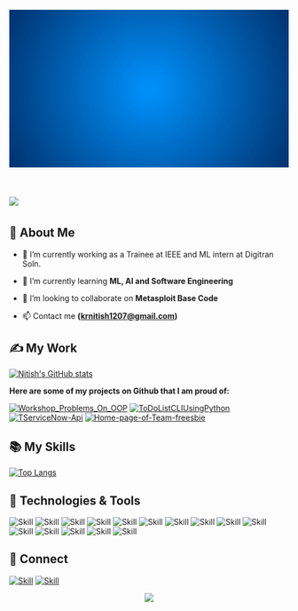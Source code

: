 ![Nitish's-cover](./nitish_2.gif)

# <img src="https://i.pinimg.com/originals/8a/a4/59/8aa4595fb24b6ed585dddac4622b2445.gif" width="100px">

## 👦 About Me

- 🔭 I’m currently working as a Trainee at IEEE and ML intern at Digitran Soln.

- 🌱 I’m currently learning **ML, AI and Software Engineering**

- 👯 I’m looking to collaborate on **Metasploit Base Code**

- 📫 Contact me **(krnitish1207@gmail.com)**

## ✍ My Work

[![Nitish's GitHub stats](https://github-readme-stats.vercel.app/api?username=Nitish-web-nik&show_icons=true&theme=dark)](https://github.com/Nitish-web-nik)

**Here are some of my projects on Github that I am proud of:**

[![Workshop_Problems_On_OOP](https://github-readme-stats.vercel.app/api/pin/?username=Nitish-web-nik&repo=Workshop_Problems_On_OOP&show_icons=true&theme=dark)](https://github.com/Nitish-web-nik/Workshop_Problems_On_OOP)
[![ToDoListCLIUsingPython](https://github-readme-stats.vercel.app/api/pin/?username=Nitish-web-nik&repo=ToDoListCLIUsingPython&show_icons=true&theme=dark)](https://github.com/Nitish-web-nik/ToDoListCLIUsingPython)
[![TServiceNow-Api](https://github-readme-stats.vercel.app/api/pin/?username=Nitish-web-nik&repo=ServiceNow-Api&show_icons=true&theme=dark)](https://github.com/Nitish-web-nik/https://github.com/Nitish-web-nik/ServiceNow-Api)
[![Home-page-of-Team-freesbie](https://github-readme-stats.vercel.app/api/pin/?username=Nitish-web-nik&repo=Home-page-of-Team-freesbie&show_icons=true&theme=dark)](https://github.com/Nitish-web-nik/Home-page-of-Team-freesbie)

## 📚 My Skills

[![Top Langs](https://github-readme-stats.vercel.app/api/top-langs/?username=Nitish-web-nik&layout=compact&show_icons=true&theme=dark)](https://github.com/Nitish-web-nik/Nitish-web-nik)

## 🔧 Technologies & Tools
![Skill](https://img.shields.io/badge/c%20-%2300599C.svg?&style=for-the-badge&logo=c&logoColor=white)
![Skill](https://img.shields.io/badge/c++%20-%2300599C.svg?&style=for-the-badge&logo=c%2B%2B&ogoColor=white)
![Skill](https://img.shields.io/badge/HTML5-E34F26?style=for-the-badge&logo=html5&logoColor=white)
![Skill](https://img.shields.io/badge/CSS3-1572B6?style=for-the-badge&logo=css3&logoColor=white)
![Skill](https://img.shields.io/badge/JavaScript-323330?style=for-the-badge&logo=javascript&logoColor=F7DF1E)
![Skill](https://img.shields.io/badge/Node.js-43853D?style=for-the-badge&logo=node.js&logoColor=white)
![Skill](https://img.shields.io/badge/Sass-CC6699?style=for-the-badge&logo=sass&logoColor=white)
![Skill](https://img.shields.io/badge/Visual_Studio_Code-0078D4?style=for-the-badge&logo=visual%20studio%20code&logoColor=white)
![Skill](https://img.shields.io/badge/go-%2300ADD8.svg?&style=for-the-badge&logo=go&logoColor=white)
![Skill](https://img.shields.io/badge/Canva%20-%2300C4CC.svg?&style=for-the-badge&logo=Canva&logoColor=white)
![Skill](https://img.shields.io/badge/git%20-%23F05033.svg?&style=for-the-badge&logo=git&logoColor=white)
![Skill](https://img.shields.io/badge/github%20-%23121011.svg?&style=for-the-badge&logo=github&logoColor=white)
![Skill](https://img.shields.io/badge/docker%20-%230db7ed.svg?&style=for-the-badge&logo=docker&logoColor=white)
![Skill](https://img.shields.io/badge/AWS%20-%23FF9900.svg?&style=for-the-badge&logo=amazon-aws&logoColor=white)
![Skill](https://img.shields.io/badge/Ubuntu-E95420?style=for-the-badge&logo=ubuntu&logoColor=white)
## 🤝 Connect

[![Skill](https://img.shields.io/badge/LinkedIn-0077B5?style=for-the-badge&logo=linkedin&logoColor=white)](https://www.linkedin.com/in/nitish-kumar-0a30a51a9/)
[![Skill](https://img.shields.io/badge/GitHub-100000?style=for-the-badge&logo=github&logoColor=white)](https://github.com/Nitish-web-nik)

<p align="center">
<img src="https://activity-graph.herokuapp.com/graph?username=Nitish-web-nik">  
</p>
